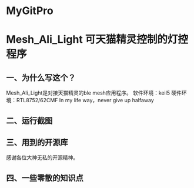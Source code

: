 # MyGitPro
# Mesh_Ali_Light 可天猫精灵控制的灯控程序 #

## 一、为什么写这个？ ##
Mesh_Ali_Light是对接天猫精灵的ble mesh应用程序。
软件环境：keil5
硬件环境：RTL8752/62CMF
In my life way，never give up halfaway


## 二、运行截图 ##


## 三、用到的开源库 ##


感谢各位大神无私的开源精神。

## 四、一些零散的知识点 ##
